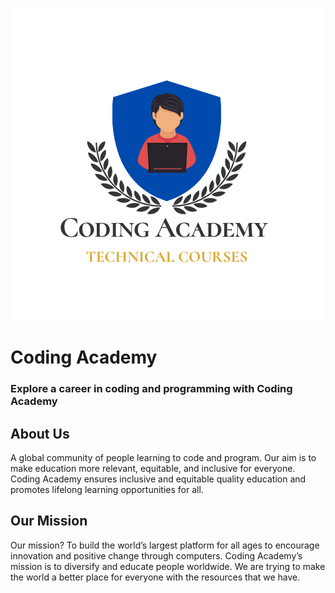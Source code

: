 ![Coding Academy Logo](/assets/logo.png)


# Coding Academy

### Explore a career in coding and programming with Coding Academy

## About Us
A global community of people learning to code and program. 
Our aim is to make education more relevant, equitable, and inclusive for everyone. 
Coding Academy ensures inclusive and equitable quality education and promotes lifelong learning opportunities for all.

## Our Mission
Our mission? To build the world’s largest platform for all ages to encourage innovation and positive change through computers. 
Coding Academy’s mission is to diversify and educate people worldwide.
We are trying to make the world a better place for everyone with the resources that we have.
